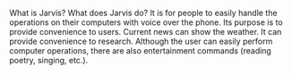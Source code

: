 What is Jarvis? What does Jarvis do?
It is for people to easily handle the operations on their computers with voice over the phone.
Its purpose is to provide convenience to users. Current news can show the weather.
It can provide convenience to research. Although the user can easily perform computer operations, there are also entertainment commands (reading poetry, singing, etc.).

